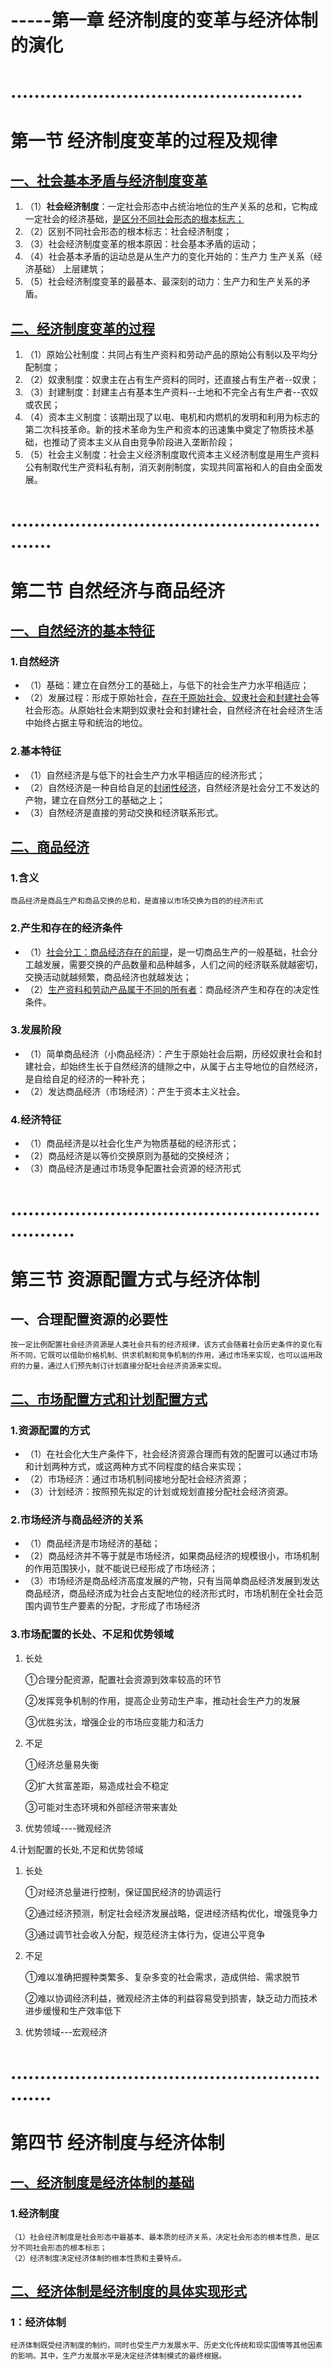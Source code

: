 # -----第一章 经济制度的变革与经济体制的演化

# ..................................................

# 第一节 经济制度变革的过程及规律

## <u>一、社会基本矛盾与经济制度变革</u>

1. （1）**社会经济制度**：一定社会形态中占统治地位的生产关系的总和，它构成一定社会的经济基础，<u>是区分不同社会形态的根本标志；</u>
2. （2）区别不同社会形态的根本标志：社会经济制度；
3. （3）社会经济制度变革的根本原因：社会基本矛盾的运动；
4. （4）社会基本矛盾的运动总是从生产力的变化开始的：生产力 生产关系（经济基础） 上层建筑；
5. （5）社会经济制度变革的最基本、最深刻的动力：生产力和生产关系的矛盾。

## <u>二、经济制度变革的过程</u>

1. （1）原始公社制度：共同占有生产资料和劳动产品的原始公有制以及平均分配制度；
2. （2）奴隶制度：奴隶主在占有生产资料的同时，还直接占有生产者--奴隶；
3. （3）封建制度：封建主占有基本生产资料--土地和不完全占有生产者--农奴或农民；
4. （4）资本主义制度：该期出现了以电、电机和内燃机的发明和利用为标志的第二次科技革命。新的技术革命为生产和资本的迅速集中奠定了物质技术基础，也推动了资本主义从自由竞争阶段进入垄断阶段；
5. （5）社会主义制度：社会主义经济制度取代资本主义经济制度是用生产资料公有制取代生产资料私有制，消灭剥削制度，实现共同富裕和人的自由全面发展。

# ............................................................

# 第二节 自然经济与商品经济

## <u>一、自然经济的基本特征</u>

### 1.自然经济

- （1）基础：建立在自然分工的基础上，与低下的社会生产力水平相适应；
- （2）发展过程：形成于原始社会，<u>存在于原始社会、奴隶社会和封建社会</u>等社会形态。从原始社会末期到奴隶社会和封建社会，自然经济在社会经济生活中始终占据主导和统治的地位。

### 2.基本特征

- （1）自然经济是与低下的社会生产力水平相适应的经济形式；
- （2）自然经济是一种自给自足的<u>封闭性经济</u>，自然经济是社会分工不发达的产物，建立在自然分工的基础之上；
- （3）自然经济是直接的劳动交换和经济联系形式。

## <u>二、商品经济</u>

### 1.含义

~~~
商品经济是商品生产和商品交换的总和，是直接以市场交换为目的的经济形式
~~~

### 2.产生和存在的经济条件

- （1）<u>社会分工：商品经济存在的前提</u>，是一切商品生产的一般基础，社会分工越发展，需要交换的产品数量和品种越多，人们之间的经济联系就越密切，交换活动就越频繁，商品经济也就越发达；
- （2）<u>生产资料和劳动产品属于不同的所有者</u>：商品经济产生和存在的决定性条件。

### 3.发展阶段

- （1）简单商品经济（小商品经济）：产生于原始社会后期，历经奴隶社会和封建社会，却始终生长于自然经济的缝隙之中，从属于占主导地位的自然经济，是自给自足的经济的一种补充；
- （2）发达商品经济（市场经济）：产生于资本主义社会。

### 4.经济特征

- （1）商品经济是以社会化生产为物质基础的经济形式；
- （2）商品经济是以等价交换原则为基础的交换经济；
- （3）商品经济是通过市场竞争配置社会资源的经济形式

# ................................................................

# 第三节 资源配置方式与经济体制

## 一、合理配置资源的必要性

~~~
按一定比例配置社会经济资源是人类社会共有的经济规律，该方式会随着社会历史条件的变化有所不同，它既可以借助价格机制、供求机制和竞争机制的作用，通过市场来实现，也可以运用政府的力量，通过人们预先制订计划直接分配社会经济资源来实现。
~~~

## <u>二、市场配置方式和计划配置方式</u>

### 1.资源配置的方式

- （1）在社会化大生产条件下，社会经济资源合理而有效的配置可以通过市场和计划两种方式，或这两种方式不同程度的结合来实现；
- （2）市场经济：通过市场机制间接地分配社会经济资源；
- （3）计划经济：按照预先拟定的计划或规划直接分配社会经济资源。

### 2.市场经济与商品经济的关系

- （1）商品经济是市场经济的基础；
- （2）商品经济并不等于就是市场经济，如果商品经济的规模很小，市场机制的作用范围狭小，就不能说已经形成了市场经济；
- （3）市场经济是商品经济高度发展的产物，只有当简单商品经济发展到发达商品经济，商品经济成为社会占支配地位的经济形式时，市场机制在全社会范围内调节生产要素的分配，才形成了市场经济

### 3.市场配置的长处、不足和优势领域

1. 长处

   ①合理分配资源，配置社会资源到效率较高的环节

   ②发挥竞争机制的作用，提高企业劳动生产率，推动社会生产力的发展

   ③优胜劣汰，增强企业的市场应变能力和活力

2. 不足

   ①经济总量易失衡

   ②扩大贫富差距，易造成社会不稳定

   ③可能对生态环境和外部经济带来害处

3. 优势领域----微观经济

4.计划配置的长处,不足和优势领域

1. 长处

   ①对经济总量进行控制，保证国民经济的协调运行

   ②通过经济预测，制定社会经济发展战略，促进经济结构优化，增强竞争力

   ③通过调节社会收入分配，规范经济主体行为，促进公平竞争

2. 不足

   ①难以准确把握种类繁多、复杂多变的社会需求，造成供给、需求脱节

   ②难以协调经济利益，微观经济主体的利益容易受到损害，缺乏动力而技术进步缓慢和生产效率低下

3. 优势领域---宏观经济

# ............................................................

# 第四节 经济制度与经济体制

## <u>一、经济制度是经济体制的基础</u>

### 1.经济制度

~~~
（1）社会经济制度是社会形态中最基本、最本质的经济关系，决定社会形态的根本性质，是区分不同社会形态的根本标志；
（2）经济制度决定经济体制的根本性质和主要特点。
~~~

## <u>二、经济体制是经济制度的具体实现形式</u>

###  1：经济体制

~~~
经济体制既受经济制度的制约，同时也受生产力发展水平、历史文化传统和现实国情等其他因素的影响。其中，生产力发展水平是决定经济体制模式的最终根据。
~~~

